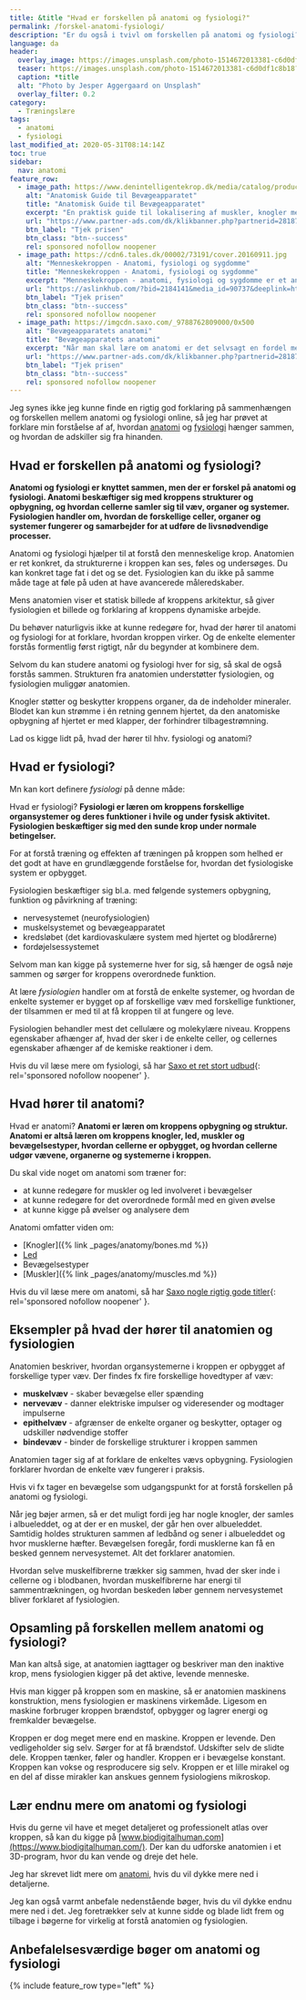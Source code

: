 ```yaml
---
title: &title "Hvad er forskellen på anatomi og fysiologi?"
permalink: /forskel-anatomi-fysiologi/
description: "Er du også i tvivl om forskellen på anatomi og fysiologi? Her får du hele forklaringen på, hvordan anatomien og fysiologien hænger sammen!"
language: da
header:
  overlay_image: https://images.unsplash.com/photo-1514672013381-c6d0df1c8b18?ixlib=rb-1.2.1&ixid=eyJhcHBfaWQiOjEyMDd9&auto=format&fit=crop&h=630&w=1200&q=10
  teaser: https://images.unsplash.com/photo-1514672013381-c6d0df1c8b18?ixlib=rb-1.2.1&ixid=eyJhcHBfaWQiOjEyMDd9&auto=format&fit=crop&h=300&w=400&q=10
  caption: *title
  alt: "Photo by Jesper Aggergaard on Unsplash"
  overlay_filter: 0.2
category:
  - Træningslære
tags:
  - anatomi
  - fysiologi
last_modified_at: 2020-05-31T08:14:14Z
toc: true
sidebar:
  nav: anatomi
feature_row:
  - image_path: https://www.denintelligentekrop.dk/media/catalog/product/cache/1/image/560x/9df78eab33525d08d6e5fb8d27136e95/a/n/anatomisk-guide-til-bevaegeapparatet-9788777499104-andrew-biel-gitte-bjerg-fuusager.jpg
    alt: "Anatomisk Guide til Bevægeapparatet"
    title: "Anatomisk Guide til Bevægeapparatet"
    excerpt: "En praktisk guide til lokalisering af muskler, knogler med mere. Før du kan få succes med at undersøge og behandle bevægeapparatet, er du nødt til først at kende dets opbygning og kunne lokalisere de relevante strukturer."
    url: "https://www.partner-ads.com/dk/klikbanner.php?partnerid=28187&bannerid=38484&htmlurl=https://www.denintelligentekrop.dk/anatomisk-guide-til-bevaegeapparatet-9788777499104"
    btn_label: "Tjek prisen"
    btn_class: "btn--success"
    rel: sponsored nofollow noopener
  - image_path: https://cdn6.tales.dk/00002/73191/cover.20160911.jpg
    alt: "Menneskekroppen - Anatomi, fysiologi og sygdomme"
    title: "Menneskekroppen - Anatomi, fysiologi og sygdomme"
    excerpt: "Menneskekroppen - anatomi, fysiologi og sygdomme er et anatomisk atlas til mennesket i det 21. århundrede. Gennem de computergenererede 3d-billeder og fantastiske illustrationer kan man opleve menneskekroppen i hidtil uset detaljegrad og skønhed."
    url: "https://aslinkhub.com/?bid=2184141&media_id=90737&deeplink=https://tales.dk/menneskekroppen-anatomi-fysiologi-og-sygdomme_steve-parker_9788756784436"
    btn_label: "Tjek prisen"
    btn_class: "btn--success"
    rel: sponsored nofollow noopener
  - image_path: https://imgcdn.saxo.com/_9788762809000/0x500
    alt: "Bevægeapparatets anatomi"
    title: "Bevægeapparatets anatomi"
    excerpt: "Når man skal lære om anatomi er det selvsagt en fordel med gode lærebøger, og her er “Bevægeapparatets anatomi” en absolut klassiker. Bag lærebogen står forfatterne Finn Bojsen Møller, Jan Hejle, Erik Bruun Simonsen, Jørgen Tranum-Jensen. De kombinerer viden om almen anatomi med information om hvordan man forebygger, undersøger, behandler, træner og genoptræner."
    url: "https://www.partner-ads.com/dk/klikbanner.php?partnerid=28187&bannerid=43264&htmlurl=https://www.saxo.com/dk/bevaegeapparatets-anatomi_joergen-tranum-jensen_indbundet_9788762809000"
    btn_label: "Tjek prisen"
    btn_class: "btn--success"
    rel: sponsored nofollow noopener
---
```


Jeg synes ikke jeg kunne finde en rigtig god forklaring på sammenhængen og forskellen mellem anatomi og fysiologi online, så jeg har prøvet at forklare min forståelse af af, hvordan [anatomi](/anatomi/) og [fysiologi](/fysiologi/) hænger sammen, og hvordan de adskiller sig fra hinanden.

## Hvad er forskellen på anatomi og fysiologi?

**Anatomi og fysiologi er knyttet sammen, men der er forskel på anatomi og fysiologi. Anatomi beskæftiger sig med kroppens strukturer og opbygning, og hvordan cellerne samler sig til væv, organer og systemer. Fysiologien handler om, hvordan de forskellige celler, organer og systemer fungerer og samarbejder for at udføre de livsnødvendige processer.**

Anatomi og fysiologi hjælper til at forstå den menneskelige krop. Anatomien er ret konkret, da strukturerne i kroppen kan ses, føles og undersøges. Du kan konkret tage fat i det og se det. Fysiologien kan du ikke på samme måde tage at føle på uden at have avancerede måleredskaber.

Mens anatomien viser et statisk billede af kroppens arkitektur, så giver fysiologien et billede og forklaring af kroppens dynamiske arbejde.

Du behøver naturligvis ikke at kunne redegøre for, hvad der hører til anatomi og fysiologi for at forklare, hvordan kroppen virker. Og de enkelte elementer forstås formentlig først rigtigt, når du begynder at kombinere dem.

Selvom du kan studere anatomi og fysiologi hver for sig, så skal de også forstås sammen. Strukturen fra anatomien understøtter fysiologien, og fysiologien muliggør anatomien.

Knogler støtter og beskytter kroppens organer, da de indeholder mineraler. Blodet kan kun strømme i én retning gennem hjertet, da den anatomiske opbygning af hjertet er med klapper, der forhindrer tilbagestrømning.

Lad os kigge lidt på, hvad der hører til hhv. fysiologi og anatomi?

## Hvad er fysiologi?

Mn kan kort definere _fysiologi_ på denne måde:

Hvad er fysiologi? **Fysiologi er læren om kroppens forskellige organsystemer og deres funktioner i hvile og under fysisk aktivitet. Fysiologien beskæftiger sig med den sunde krop under normale betingelser.**

For at forstå træning og effekten af træningen på kroppen som helhed er det godt at have en grundlæggende forståelse for, hvordan det fysiologiske system er opbygget.

Fysiologien beskæftiger sig bl.a. med følgende systemers opbygning, funktion og påvirkning af træning:

- nervesystemet (neurofysiologien)
- muskelsystemet og bevægeapparatet
- kredsløbet (det kardiovaskulære system med hjertet og blodårerne)
- fordøjelsessystemet

Selvom man kan kigge på systemerne hver for sig, så hænger de også nøje sammen og sørger for kroppens overordnede funktion.

At lære _fysiologien_ handler om at forstå de enkelte systemer, og hvordan de enkelte systemer er bygget op af forskellige væv med forskellige funktioner, der tilsammen er med til at få kroppen til at fungere og leve.

Fysiologien behandler mest det cellulære og molekylære niveau. Kroppens egenskaber afhænger af, hvad der sker i de enkelte celler, og cellernes egenskaber afhænger af de kemiske reaktioner i dem.

Hvis du vil læse mere om fysiologi, så har [Saxo et ret stort udbud](https://www.partner-ads.com/dk/klikbanner.php?partnerid=28187&bannerid=43264&htmlurl=https://www.saxo.com/dk/alle/tags_fysiologi){: rel='sponsored nofollow noopener' }.

## Hvad hører til anatomi?

Hvad er anatomi? **Anatomi er læren om kroppens opbygning og struktur. Anatomi er altså læren om kroppens knogler, led, muskler og bevægelsestyper, hvordan cellerne er opbygget, og hvordan cellerne udgør vævene, organerne og systemerne i kroppen.**

Du skal vide noget om anatomi som træner for:

- at kunne redegøre for muskler og led involveret i bevægelser
- at kunne redegøre for det overordnede formål med en given øvelse
- at kunne kigge på øvelser og analysere dem

Anatomi omfatter viden om:

- [Knogler]({% link _pages/anatomy/bones.md %})
- [Led](/led/)
- Bevægelsestyper
- [Muskler]({% link _pages/anatomy/muscles.md %})

Hvis du vil læse mere om anatomi, så har [Saxo nogle rigtig gode titler](https://www.partner-ads.com/dk/klikbanner.php?partnerid=28187&bannerid=43264&htmlurl=https://www.saxo.com/dk/alle/tags_anatomi){: rel='sponsored nofollow noopener' }.

## Eksempler på hvad der hører til anatomien og fysiologien

Anatomien beskriver, hvordan organsystemerne i kroppen er opbygget af forskellige typer væv. Der findes fx fire forskellige hovedtyper af væv:

- **muskelvæv** - skaber bevægelse eller spænding
- **nervevæv** - danner elektriske impulser og videresender og modtager impulserne
- **epithelvæv** - afgrænser de enkelte organer og beskytter, optager og udskiller nødvendige stoffer
- **bindevæv** - binder de forskellige strukturer i kroppen sammen

Anatomien tager sig af at forklare de enkeltes vævs opbygning. Fysiologien forklarer hvordan de enkelte væv fungerer i praksis.

Hvis vi fx tager en bevægelse som udgangspunkt for at forstå forskellen på anatomi og fysiologi.

Når jeg bøjer armen, så er det muligt fordi jeg har nogle knogler, der samles i albueleddet, og at der er en muskel, der går hen over albueleddet. Samtidig holdes strukturen sammen af ledbånd og sener i albueleddet og hvor musklerne hæfter. Bevægelsen foregår, fordi musklerne kan få en besked gennem nervesystemet. Alt det forklarer anatomien.

Hvordan selve muskelfibrerne trækker sig sammen, hvad der sker inde i cellerne og i blodbanen, hvordan muskelfibrerne har energi til sammentrækningen, og hvordan beskeden løber gennem nervesystemet bliver forklaret af fysiologien.

## Opsamling på forskellen mellem anatomi og fysiologi?

Man kan altså sige, at anatomien iagttager og beskriver man den inaktive krop, mens fysiologien kigger på det aktive, levende menneske.

Hvis man kigger på kroppen som en maskine, så er anatomien maskinens konstruktion, mens fysiologien er maskinens virkemåde. Ligesom en maskine forbruger kroppen brændstof, opbygger og lagrer energi og fremkalder bevægelse.

Kroppen er dog meget mere end en maskine. Kroppen er levende. Den vedligeholder sig selv. Sørger for at få brændstof. Udskifter selv de slidte dele. Kroppen tænker, føler og handler. Kroppen er i bevægelse konstant. Kroppen kan vokse og resproducere sig selv. Kroppen er et lille mirakel og en del af disse mirakler kan anskues gennem fysiologiens mikroskop.

## Lær endnu mere om anatomi og fysiologi

Hvis du gerne vil have et meget detaljeret og professionelt atlas over kroppen, så kan du kigge på [www.biodigitalhuman.com](https://www.biodigitalhuman.com/). Der kan du udforske anatomien i et 3D-program, hvor du kan vende og dreje det hele.

Jeg har skrevet lidt mere om [anatomi](/anatomi/), hvis du vil dykke mere ned i detaljerne.

Jeg kan også varmt anbefale nedenstående bøger, hvis du vil dykke endnu mere ned i det. Jeg foretrækker selv at kunne sidde og blade lidt frem og tilbage i bøgerne for virkelig at forstå anatomien og fysiologien.

## Anbefalelsesværdige bøger om anatomi og fysiologi

{% include feature_row type="left" %}
